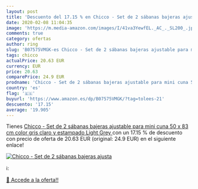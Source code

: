 ```yaml
---
layout: post
title: 'Descuento del 17.15 % en Chicco - Set de 2 sábanas bajeras ajusta'
date: 2020-02-08 11:04:35
image: 'https://m.media-amazon.com/images/I/41va3YewfEL._AC_._SL200_.jpg'
comments: true
category: ofertas
author: ring
slug: 'B07575VMGK-es Chicco - Set de 2 sábanas bajeras ajustable para mini cuna...'
tags: chicco
actualPrice: 20.63 EUR
currency: EUR
price: 20.63
comparePrice: 24.9 EUR
prodname: 'Chicco - Set de 2 sábanas bajeras ajustable para mini cuna 50 x 83 cm  color gris claro y estampado  Light Grey '
country: 'es'
flag: '🇪🇸'
buyurl: 'https://www.amazon.es/dp/B07575VMGK/?tag=tolees-21'
descuento: '17.15'
average: '19.905'
---
```


Tienes [Chicco - Set de 2 sábanas bajeras ajustable para mini cuna 50 x 83 cm  color gris claro y estampado  Light Grey ](https://www.amazon.es/dp/B07575VMGK/?tag=tolees-21) con un 17.15 % de descuento con precio de oferta de 20.63 EUR (original: 24.9 EUR) en el siguiente enlace!

[![Chicco - Set de 2 sábanas bajeras ajusta](https://m.media-amazon.com/images/I/41va3YewfEL._AC_._SL200_.jpg)](https://www.amazon.es/dp/B07575VMGK/?tag=tolees-21)

ℹ️:


[🛒 Accede a la oferta!!](https://www.amazon.es/dp/B07575VMGK/?tag=tolees-21)
